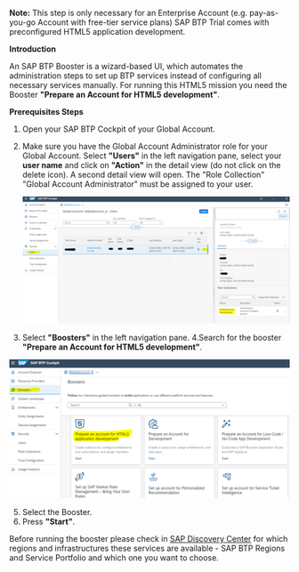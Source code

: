 **Note:**
This step is only necessary for an Enterprise Account (e.g. pay-as-you-go Account with free-tier service plans)
SAP BTP Trial comes with preconfigured HTML5 application development.

 

**Introduction**

An SAP BTP Booster is a wizard-based UI, which automates the administration steps to set up BTP services instead of configuring all necessary services manually.
For running this HTML5 mission you need the Booster **"Prepare an Account for HTML5 development"**.


**Prerequisites Steps**

1. Open your SAP BTP Cockpit of your Global Account.
2. Make sure you have the Global Account Administrator role for your Global Account.
Select **"Users"** in the left navigation pane, select your **user name** and click on **"Action"** in the detail view (do not click on the delete icon). A second detail view will open. 
The "Role Collection" "Global Account Administrator" must be assigned to your user.

    ![](images/booster_0_check_admin.png)


3. Select **"Boosters"** in the left navigation pane.
4.Search for the booster **"Prepare an Account for HTML5 development"**.

![](images/booster_0_select_html5.png)



5. Select the Booster.
6. Press **"Start"**. 




Before running the booster please check in [SAP Discovery Center](https://discovery-center.cloud.sap/viewServices?showFilters=true&provider=all&regions=all) for which regions and infrastructures these services are available - SAP BTP Regions and Service Portfolio and which one you want to choose.
